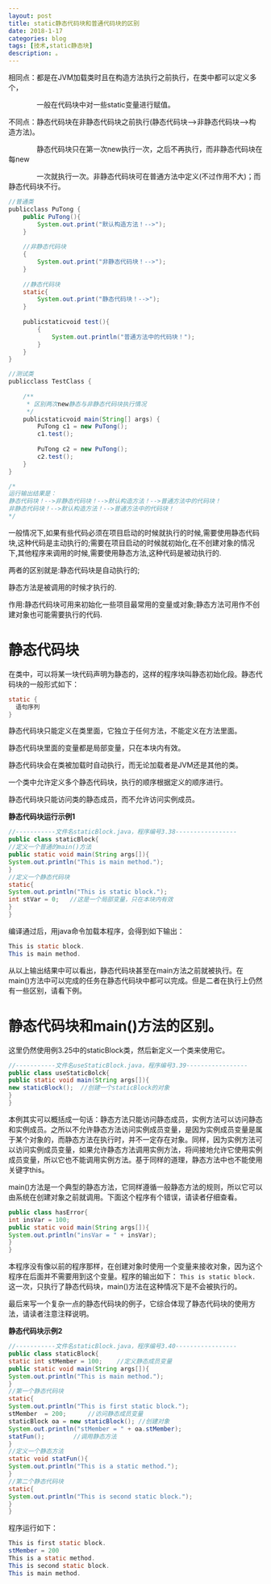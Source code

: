 ```yaml
---
layout: post
title: static静态代码块和普通代码块的区别
date: 2018-1-17
categories: blog
tags: [技术,static静态块]
description: 。
---
```



相同点：都是在JVM加载类时且在构造方法执行之前执行，在类中都可以定义多个，

　　　　一般在代码块中对一些static变量进行赋值。

不同点：静态代码块在非静态代码块之前执行(静态代码块—>非静态代码块—>构造方法)。

　　　　静态代码块只在第一次new执行一次，之后不再执行，而非静态代码块在每new

　　　　一次就执行一次。非静态代码块可在普通方法中定义(不过作用不大)；而静态代码块不行。
    
    
```java
//普通类
publicclass PuTong {
    public PuTong(){
        System.out.print("默认构造方法！-->");
    }
    
    //非静态代码块
    {
        System.out.print("非静态代码块！-->");
    }
    
    //静态代码块
    static{
        System.out.print("静态代码块！-->");
    }
    
    publicstaticvoid test(){
        {
            System.out.println("普通方法中的代码块！");
        }
    }
}

//测试类
publicclass TestClass {
    
    /**
     * 区别两次new静态与非静态代码块执行情况
     */
    publicstaticvoid main(String[] args) {
        PuTong c1 = new PuTong();
        c1.test();
        
        PuTong c2 = new PuTong();
        c2.test();
    }
}

/*
运行输出结果是：
静态代码块！-->非静态代码块！-->默认构造方法！-->普通方法中的代码块！
非静态代码块！-->默认构造方法！-->普通方法中的代码块！
*/
```

一般情况下,如果有些代码必须在项目启动的时候就执行的时候,需要使用静态代码块,这种代码是主动执行的;需要在项目启动的时候就初始化,在不创建对象的情况下,其他程序来调用的时候,需要使用静态方法,这种代码是被动执行的.

 

两者的区别就是:静态代码块是自动执行的;

静态方法是被调用的时候才执行的.

 

作用:静态代码块可用来初始化一些项目最常用的变量或对象;静态方法可用作不创建对象也可能需要执行的代码.


# 静态代码块
在类中，可以将某一块代码声明为静态的，这样的程序块叫静态初始化段。静态代码块的一般形式如下：
```java
static {
  语句序列
}
```
静态代码块只能定义在类里面，它独立于任何方法，不能定义在方法里面。

静态代码块里面的变量都是局部变量，只在本块内有效。

静态代码块会在类被加载时自动执行，而无论加载者是JVM还是其他的类。

一个类中允许定义多个静态代码块，执行的顺序根据定义的顺序进行。

静态代码块只能访问类的静态成员，而不允许访问实例成员。

**静态代码块运行示例1**
```java
//-----------文件名staticBlock.java，程序编号3.38-----------------
public class staticBlock{
//定义一个普通的main()方法
public static void main(String args[]){
System.out.println("This is main method.");  
}
//定义一个静态代码块
static{
System.out.println("This is static block.");
int stVar = 0;   //这是一个局部变量，只在本块内有效
}
}
```
编译通过后，用java命令加载本程序，会得到如下输出：
```java
This is static block.
This is main method.
```
从以上输出结果中可以看出，静态代码块甚至在main方法之前就被执行。在main()方法中可以完成的任务在静态代码块中都可以完成。但是二者在执行上仍然有一些区别，请看下例。

# 静态代码块和main()方法的区别。
这里仍然使用例3.25中的staticBlock类，然后新定义一个类来使用它。
```java
//-----------文件名useStaticBlock.java，程序编号3.39-----------------
public class useStaticBolck{
public static void main(String args[]){
new staticBlock();  //创建一个staticBlock的对象
}
}
```

本例其实可以概括成一句话：静态方法只能访问静态成员，实例方法可以访问静态和实例成员。之所以不允许静态方法访问实例成员变量，是因为实例成员变量是属于某个对象的，而静态方法在执行时，并不一定存在对象。同样，因为实例方法可以访问实例成员变量，如果允许静态方法调用实例方法，将间接地允许它使用实例成员变量，所以它也不能调用实例方法。基于同样的道理，静态方法中也不能使用关键字this。

main()方法是一个典型的静态方法，它同样遵循一般静态方法的规则，所以它可以由系统在创建对象之前就调用。下面这个程序有个错误，请读者仔细查看。
```java
public class hasError{
int insVar = 100;
public static void main(String args[]){
System.out.println("insVar = " + insVar);
}
}
```
本程序没有像以前的程序那样，在创建对象时使用一个变量来接收对象，因为这个程序在后面并不需要用到这个变量。程序的输出如下：
`This is static block.`
这一次，只执行了静态代码块，main()方法在这种情况下是不会被执行的。

最后来写一个复杂一点的静态代码块的例子，它综合体现了静态代码块的使用方法，请读者注意注释说明。

**静态代码块示例2**

```java
//-----------文件名staticBlock.java，程序编号3.40-----------------
public class staticBlock{
static int stMember = 100;    //定义静态成员变量
public static void main(String args[]){
System.out.println("This is main method.");
}
//第一个静态代码块
static{
System.out.println("This is first static block.");
stMember  = 200;      //访问静态成员变量
staticBlock oa = new staticBlock(); //创建对象
System.out.println("stMember = " + oa.stMember);
statFun();        //调用静态方法
}
//定义一个静态方法
static void statFun(){
System.out.println("This is a static method.");
} 
//第二个静态代码块
static{
System.out.println("This is second static block.");
}
}
```
程序运行如下：
```java
This is first static block.
stMember = 200
This is a static method.
This is second static block.
This is main method.
```

